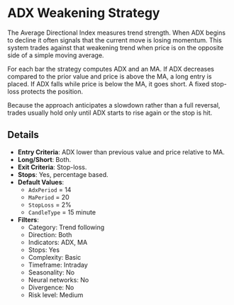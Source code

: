 # ADX Weakening Strategy

The Average Directional Index measures trend strength. When ADX begins to decline it often signals that the current move is losing momentum. This system trades against that weakening trend when price is on the opposite side of a simple moving average.

For each bar the strategy computes ADX and an MA. If ADX decreases compared to the prior value and price is above the MA, a long entry is placed. If ADX falls while price is below the MA, it goes short. A fixed stop-loss protects the position.

Because the approach anticipates a slowdown rather than a full reversal, trades usually hold only until ADX starts to rise again or the stop is hit.

## Details

- **Entry Criteria**: ADX lower than previous value and price relative to MA.
- **Long/Short**: Both.
- **Exit Criteria**: Stop-loss.
- **Stops**: Yes, percentage based.
- **Default Values**:
  - `AdxPeriod` = 14
  - `MaPeriod` = 20
  - `StopLoss` = 2%
  - `CandleType` = 15 minute
- **Filters**:
  - Category: Trend following
  - Direction: Both
  - Indicators: ADX, MA
  - Stops: Yes
  - Complexity: Basic
  - Timeframe: Intraday
  - Seasonality: No
  - Neural networks: No
  - Divergence: No
  - Risk level: Medium
